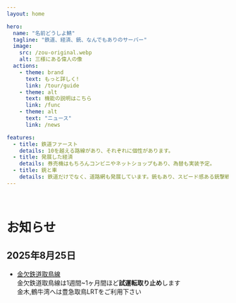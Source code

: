 ```yaml
---
layout: home

hero:
  name: "名前どうしよ鯖"
  tagline: "鉄道、経済、銃、なんでもありのサーバー"
  image:
    src: /zou-original.webp
    alt: 三様にある偉人の像
  actions:
    - theme: brand
      text: もっと詳しく!
      link: /tour/guide
    - theme: alt
      text: 機能の説明はこちら
      link: /func
    - theme: alt
      text: "ニュース"
      link: /news

features:
  - title: 鉄道ファースト
    details: 10を越える路線があり、それぞれに個性があります。
  - title: 発展した経済
    details: 券売機はもちろんコンビニやネットショップもあり、為替も実装予定。
  - title: 銃と車
    details: 鉄道だけでなく、道路網も発展しています。銃もあり、スピード感ある銃撃戦が楽しめます。
---
```


<br>

# お知らせ
## 2025年8月25日
- [金欠鉄道取鳥線](/company/kinketsuHG/kinketsu/line/tottorisen.md)  
金欠鉄道取鳥線は1週間~1ヶ月間ほど**試運転取り止め**します  
金木,鶴牛湾へは豊急取鳥LRTをご利用下さい